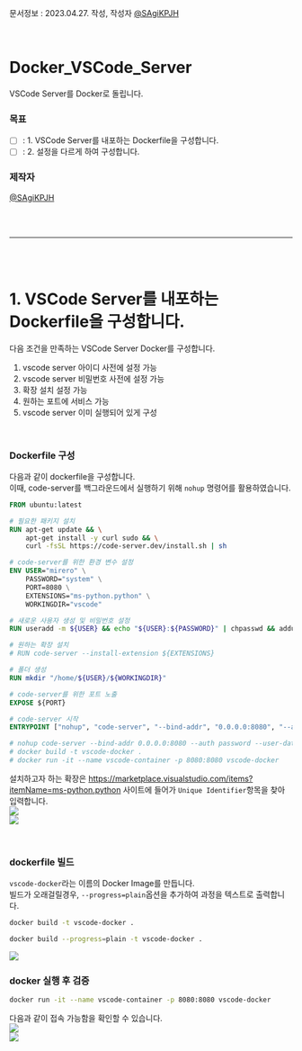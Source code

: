 문서정보 : 2023.04.27. 작성, 작성자 [@SAgiKPJH](https://github.com/SAgiKPJH)

<br>

# Docker_VSCode_Server
VSCode Server를 Docker로 돌립니다.

### 목표
- [ ] : 1. VSCode Server를 내포하는 Dockerfile을 구성합니다.
- [ ] : 2. 설정을 다르게 하여 구성합니다.

### 제작자
[@SAgiKPJH](https://github.com/SAgiKPJH)

<br><br>

---

<br><br>

# 1. VSCode Server를 내포하는 Dockerfile을 구성합니다.

다음 조건을 만족하는 VSCode Server Docker를 구성합니다.  
1. vscode server 아이디 사전에 설정 가능
2. vscode server 비밀번호 사전에 설정 가능
3. 확장 설치 설정 가능
4. 원하는 포트에 서비스 가능
5. vscode server 이미 실행되어 있게 구성

<br>

### Dockerfile 구성

다음과 같이 dockerfile을 구성합니다.  
이때, code-server를 백그라운드에서 실행하기 위해 `nohup` 명령어를 활용하였습니다.

```dockerfile
FROM ubuntu:latest

# 필요한 패키지 설치
RUN apt-get update && \
    apt-get install -y curl sudo && \
    curl -fsSL https://code-server.dev/install.sh | sh

# code-server를 위한 환경 변수 설정
ENV USER="mirero" \
    PASSWORD="system" \
    PORT=8080 \
    EXTENSIONS="ms-python.python" \
    WORKINGDIR="vscode"

# 새로운 사용자 생성 및 비밀번호 설정
RUN useradd -m ${USER} && echo "${USER}:${PASSWORD}" | chpasswd && adduser ${USER} sudo

# 원하는 확장 설치
# RUN code-server --install-extension ${EXTENSIONS}

# 폴더 생성
RUN mkdir "/home/${USER}/${WORKINGDIR}"

# code-server를 위한 포트 노출
EXPOSE ${PORT}

# code-server 시작
ENTRYPOINT ["nohup", "code-server", "--bind-addr", "0.0.0.0:8080", "--auth", "password", "/home"]

# nohup code-server --bind-addr 0.0.0.0:8080 --auth password --user-data-dir "/home/mirero/vscode/" "/home/mirero" &
# docker build -t vscode-docker .
# docker run -it --name vscode-container -p 8080:8080 vscode-docker
```
  
설치하고자 하는 확장은 https://marketplace.visualstudio.com/items?itemName=ms-python.python 사이트에 들어가 `Unique Identifier`항목을 찾아 입력합니다.  
<img src="https://user-images.githubusercontent.com/66783849/234725217-4081ba0a-bd39-4944-86db-afce20b1227f.png">  
<img src="https://user-images.githubusercontent.com/66783849/234725243-686def18-71a5-4319-85f4-2af2c357c8bb.png">  


<br>

### dockerfile 빌드
`vscode-docker`라는 이름의 Docker Image를 만듭니다.  
빌드가 오래걸릴경우, `--progress=plain`옵션을 추가하여 과정을 텍스트로 출력합니다.  
```bash
docker build -t vscode-docker .

docker build --progress=plain -t vscode-docker .
```
<img src="https://user-images.githubusercontent.com/66783849/234724445-877ebefd-96bf-471e-890e-4fe7df0bb44f.png">  

<br>

### docker 실행 후 검증

```bash
docker run -it --name vscode-container -p 8080:8080 vscode-docker
```
다음과 같이 접속 가능함을 확인할 수 있습니다.  
<img src="https://user-images.githubusercontent.com/66783849/236122610-ee1992db-73e6-49cc-923e-87f30581f3b6.png"/>  
<img src="https://user-images.githubusercontent.com/66783849/236123909-619f4c79-cea9-49f0-866c-8304a5b78476.png"/>  

